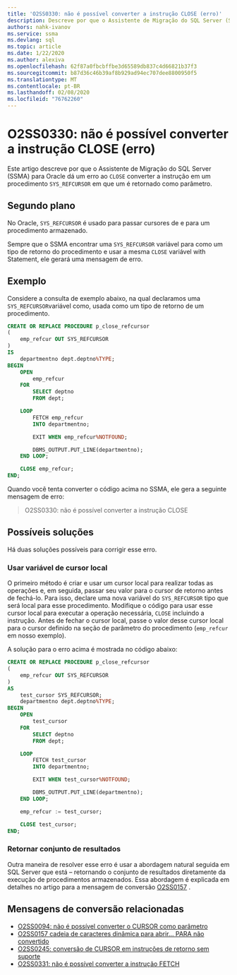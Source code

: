 ```yaml
---
title: 'O2SS0330: não é possível converter a instrução CLOSE (erro)'
description: Descreve por que o Assistente de Migração do SQL Server (SSMA) para Oracle dá um erro ao converter a instrução CLOSE em um procedimento em que um SYS_REFCURSOR é retornado como parâmetro.
authors: nahk-ivanov
ms.service: ssma
ms.devlang: sql
ms.topic: article
ms.date: 1/22/2020
ms.author: alexiva
ms.openlocfilehash: 62f87a0fbcbffbe3d65589db837c4d66821b37f3
ms.sourcegitcommit: b87d36c46b39af8b929ad94ec707dee8800950f5
ms.translationtype: MT
ms.contentlocale: pt-BR
ms.lasthandoff: 02/08/2020
ms.locfileid: "76762260"
---
```

# <a name="o2ss0330-unable-to-convert-close-statement-error"></a>O2SS0330: não é possível converter a instrução CLOSE (erro)

Este artigo descreve por que o Assistente de Migração do SQL Server (SSMA) para Oracle dá um erro ao `CLOSE` converter a instrução em um procedimento `SYS_REFCURSOR` em que um é retornado como parâmetro.

## <a name="background"></a>Segundo plano

No Oracle, `SYS_REFCURSOR` é usado para passar cursores de e para um procedimento armazenado.

Sempre que o SSMA encontrar uma `SYS_REFCURSOR` variável para como um tipo de retorno do procedimento e usar a mesma `CLOSE` variável with Statement, ele gerará uma mensagem de erro.

## <a name="example"></a>Exemplo

Considere a consulta de exemplo abaixo, na qual declaramos uma `SYS_REFCURSOR`variável como, usada como um tipo de retorno de um procedimento.

```sql
CREATE OR REPLACE PROCEDURE p_close_refcursor
(
    emp_refcur OUT SYS_REFCURSOR
)
IS
    departmentno dept.deptno%TYPE;
BEGIN
    OPEN
        emp_refcur
    FOR
        SELECT deptno
        FROM dept;

    LOOP
        FETCH emp_refcur
        INTO departmentno;

        EXIT WHEN emp_refcur%NOTFOUND;

        DBMS_OUTPUT.PUT_LINE(departmentno);
    END LOOP;

    CLOSE emp_refcur;
END;
```

Quando você tenta converter o código acima no SSMA, ele gera a seguinte mensagem de erro:

> O2SS0330: não é possível converter a instrução CLOSE

## <a name="possible-remedies"></a>Possíveis soluções

Há duas soluções possíveis para corrigir esse erro.

### <a name="use-local-cursor-variable"></a>Usar variável de cursor local

O primeiro método é criar e usar um cursor local para realizar todas as operações e, em seguida, passar seu valor para o cursor de retorno antes de fechá-lo. Para isso, declare uma nova variável do `SYS_REFCURSOR` tipo que será local para esse procedimento. Modifique o código para usar esse cursor local para executar a operação necessária, `CLOSE` incluindo a instrução. Antes de fechar o cursor local, passe o valor desse cursor local para o cursor definido na seção de parâmetro do procedimento (`emp_refcur` em nosso exemplo).

A solução para o erro acima é mostrada no código abaixo:

```sql
CREATE OR REPLACE PROCEDURE p_close_refcursor
(
    emp_refcur OUT SYS_REFCURSOR
)
AS
    test_cursor SYS_REFCURSOR;
    departmentno dept.deptno%TYPE;
BEGIN
    OPEN
        test_cursor
    FOR
        SELECT deptno
        FROM dept;

    LOOP
        FETCH test_cursor
        INTO departmentno;

        EXIT WHEN test_cursor%NOTFOUND;

        DBMS_OUTPUT.PUT_LINE(departmentno);
    END LOOP;

    emp_refcur := test_cursor;

    CLOSE test_cursor;
END;
```

### <a name="return-result-set"></a>Retornar conjunto de resultados

Outra maneira de resolver esse erro é usar a abordagem natural seguida em SQL Server que está – retornando o conjunto de resultados diretamente da execução de procedimentos armazenados. Essa abordagem é explicada em detalhes no artigo para a mensagem de conversão [O2SS0157](o2ss0157.md) .

## <a name="related-conversion-messages"></a>Mensagens de conversão relacionadas

* [O2SS0094: não é possível converter o CURSOR como parâmetro](o2ss0094.md)
* [O2SS0157 cadeia de caracteres dinâmica para abrir... PARA não convertido](o2ss0157.md)
* [O2SS0245: conversão de CURSOR em instruções de retorno sem suporte](o2ss0245.md)
* [O2SS0331: não é possível converter a instrução FETCH](o2ss0331.md)
